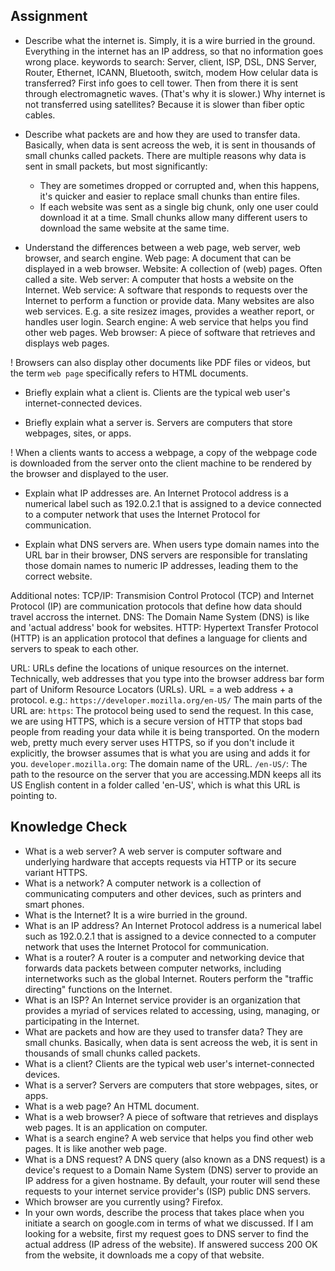 ## Assignment
- Describe what the internet is.
Simply, it is a wire burried in the ground. Everything in the internet has an IP address, so that no information goes wrong place.
keywords to search: Server, client, ISP, DSL, DNS Server, Router, Ethernet, ICANN, Bluetooth, switch, modem
How celular data is transferred?
  First info goes to cell tower. Then from there it is sent through electromagnetic waves. (That's why it is slower.)
Why internet is not transferred using satellites?
  Because it is slower than fiber optic cables.

- Describe what packets are and how they are used to transfer data.
Basically, when data is sent acreoss the web, it is sent in thousands of small chunks called packets. There are multiple reasons why data is sent in small packets, but most significantly:
  - They are sometimes dropped or corrupted and, when this happens, it's quicker and easier to replace small chunks than entire files.
  - If each website was sent as a single big chunk, only one user could download it at a time. Small chunks allow many different users to download the same website at the same time.

- Understand the differences between a web page, web server, web browser, and search engine.
Web page: A document that can be displayed in a web browser.
Website: A collection of (web) pages. Often called a site.
Web server: A computer that hosts a website on the Internet.
Web service: A software that responds to requests over the Internet to perform a function or provide data. Many websites are also web services. E.g. a site resizez images, provides a weather report, or handles user login.
Search engine: A web service that helps you find other web pages.
Web browser: A piece of software that retrieves and displays web pages.

! Browsers can also display other documents like PDF files or videos, but the term `web page` specifically refers to HTML documents.

- Briefly explain what a client is.
Clients are the typical web user's internet-connected devices.

- Briefly explain what a server is.
Servers are computers that store webpages, sites, or apps.

! When a clients wants to access a webpage, a copy of the webpage code is downloaded from the server onto the client machine to be rendered by the browser and displayed to the user.

- Explain what IP addresses are.
An Internet Protocol address is a numerical label such as 192.0.2.1 that is assigned to a device connected to a computer network that uses the Internet Protocol for communication.

- Explain what DNS servers are.
When users type domain names into the URL bar in their browser, DNS servers are responsible for translating those domain names to numeric IP addresses, leading them to the correct website.

Additional notes:
TCP/IP: Transmision Control Protocol (TCP) and Internet Protocol (IP) are communication protocols that define how data should travel accross the internet.
DNS: The Domain Name System (DNS) is like and 'actual address' book for websites.
HTTP: Hypertext Transfer Protocol (HTTP) is an application protocol that defines a language for clients and servers to speak to each other.

URL: URLs define the locations of unique resources on the internet. Technically, web addresses that you type into the browser address bar form part of Uniform Resource Locators (URLs). URL = a web address + a protocol.
e.g.:
`https://developer.mozilla.org/en-US/`
The main parts of the URL are:
`https`: The protocol being used to send the request. In this case, we are using HTTPS, which is a secure version of HTTP that stops bad people from reading your data while it is being transported. On the modern web, pretty much every server uses HTTPS, so if you don't include it explicitly, the browser assumes that is what you are using and adds it for you.
`developer.mozilla.org`: The domain name of the URL.
`/en-US/`: The path to the resource on the server that you are accessing.MDN keeps all its US English content in a folder called 'en-US', which is what this URL is pointing to.

## Knowledge Check
- What is a web server?
A web server is computer software and underlying hardware that accepts requests via HTTP or its secure variant HTTPS.
- What is a network?
A computer network is a collection of communicating computers and other devices, such as printers and smart phones.
- What is the Internet?
It is a wire burried in the ground.
- What is an IP address?
An Internet Protocol address is a numerical label such as 192.0.2.1 that is assigned to a device connected to a computer network that uses the Internet Protocol for communication.
- What is a router?
A router is a computer and networking device that forwards data packets between computer networks, including internetworks such as the global Internet. Routers perform the "traffic directing" functions on the Internet.
- What is an ISP?
An Internet service provider is an organization that provides a myriad of services related to accessing, using, managing, or participating in the Internet.
- What are packets and how are they used to transfer data?
They are small chunks. Basically, when data is sent acreoss the web, it is sent in thousands of small chunks called packets.
- What is a client?
Clients are the typical web user's internet-connected devices.
- What is a server?
Servers are computers that store webpages, sites, or apps.
- What is a web page?
An HTML document.
- What is a web browser?
A piece of software that retrieves and displays web pages. It is an application on computer.
- What is a search engine?
A web service that helps you find other web pages. It is like another web page.
- What is a DNS request?
A DNS query (also known as a DNS request) is a device's request to a Domain Name System (DNS) server to provide an IP address for a given hostname. By default, your router will send these requests to your internet service provider's (ISP) public DNS servers.
- Which browser are you currently using?
Firefox.
- In your own words, describe the process that takes place when you initiate a search on google.com in terms of what we discussed.
If I am looking for a website, first my request goes to DNS server to find the actual address (IP adress of the website). If answered success 200 OK from the website, it downloads me a copy of that website.

